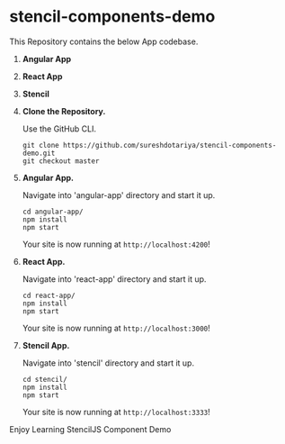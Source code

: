 # stencil-components-demo

This Repository contains the below App codebase.

1. **Angular App**
2. **React App**
3. **Stencil**

1.  **Clone the Repository.**

    Use the GitHub CLI.

    ```shell
    git clone https://github.com/sureshdotariya/stencil-components-demo.git
    git checkout master
    ```
2.  **Angular App.**

    Navigate into 'angular-app' directory and start it up.

    ```shell
    cd angular-app/
    npm install
    npm start
    ```
    
    Your site is now running at `http://localhost:4200`!
    
3.  **React App.**

    Navigate into 'react-app' directory and start it up.

    ```shell
    cd react-app/
    npm install
    npm start
    ```
    
    Your site is now running at `http://localhost:3000`!
    
4.  **Stencil App.**

    Navigate into 'stencil' directory and start it up.

    ```shell
    cd stencil/
    npm install
    npm start
    ```
    
    Your site is now running at `http://localhost:3333`!
    
Enjoy Learning StencilJS Component Demo

